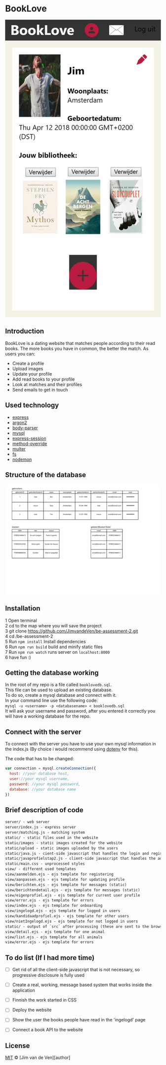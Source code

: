 # BookLove  

![Screenshot of profile](/static/images/screenshot2.png?)  

## Introduction  

BookLove is a dating website that matches people according to their read books. The more books you have in common, the better the match. As users you can:  
* Create a profile  
* Upload images  
* Update your profile  
* Add read books to your profile  
* Look at matches and their profiles  
* Send emails to get in touch  

## Used technology  

* [express](https://www.npmjs.com/package/express)  
* [argon2](https://www.npmjs.com/package/argon2)  
* [body-parser](https://www.npmjs.com/package/body-parser)  
* [mysql](https://www.npmjs.com/package/mysql)  
* [express-session](https://www.npmjs.com/package/express-session)  
* [method-override](https://www.npmjs.com/package/method-override)  
* [multer](https://www.npmjs.com/package/multer)  
* [fs](https://www.npmjs.com/package/fs)  
* [nodemon](https://www.npmjs.com/package/nodemon)  

## Structure of the database  

![MYSQL tables](/static/images/MySQLtabellen.png) 

## Installation  

1 Open terminal  
2 cd to the map where you will save the project  
3 git clone https://github.com/JimvandeVen/be-assessment-2.git  
4 cd /be-assessment-2  
5 Run ```npm install``` Install dependencies  
6 Run ```npm run build``` build and minify static files  
7 Run ```npm run watch``` runs server on `localhost:8000`  
6 have fun :)    

## Getting the database working  

In the root of my repo is a file called ```booklovedb.sql```.  
This file can be used to upload an existing database.   
To do so, create a mysql database and connect with it.  
In your command line use the following code:  
```mysql -u <username> -p <databasename> < booklovedb.sql```  
It will ask your username and password, after you entered it correctly you will have a working database for the repo.  


## Connect with the server  

To connect with the server you have to use your own mysql information in the index.js (By choice i would recommend using [dotenv](https://www.npmjs.com/package/dotenv) for this).  

The code that has to be changed:

```javascript
var connection = mysql.createConnection({
  host: //your database host,
  user://your mysql username,
  password: //your mysql password,
  database: //your database name
})
```

## Brief description of code  

```txt
server/ - web server  
server/index.js - express server  
server/matching.js - matching system  
static/ - static files used in the website  
static/images - static images created for the website  
static/upload - static images uploaded by the users  
static/java.js - cient-side javascript that handles the login and register  
static/javaprofielstap2.js - client-side javascript that handles the adding of books  
static/main.css - unprocessed styles  
view/ - different used templates  
view/aanmelden.ejs - ejs template for registering  
view/aanpassen.ejs - ejs template for updating profile  
view/berichten.ejs - ejs template for messages (static)  
view/berichtendetail.ejs - ejs template for messages (static)  
view/eigenprofiel.ejs - ejs template for current user profile  
view/error.ejs - ejs template for errors  
view/index.ejs - ejs template for onboarding  
view/ingelogd.ejs - ejs template for logged in users  
view/kandidaadprofiel.ejs - ejs template for other users  
view/nietIngelogd.ejs - ejs template for not logged in users  
static/ - output of `src` after processing (these are sent to the browser)
view/detail.ejs - ejs template for one animal
view/list.ejs - ejs template for all animals
view/error.ejs - ejs template for errors
```  

## To do list  (If I had more time)

- [ ] Get rid of all the client-side javascript that is not necessary, so progressive disclosure is fully used  
- [ ] Create a real, working,  message based system that works inside the application  
- [ ] Finnish the work started in CSS  
- [ ] Deploy the website  
- [ ] Show the user the books people have read in the 'ingelogd' page  
- [ ] Connect a book API to the website  


## License

[MIT][] © [Jim van de Ven][author]

[mit]: license

